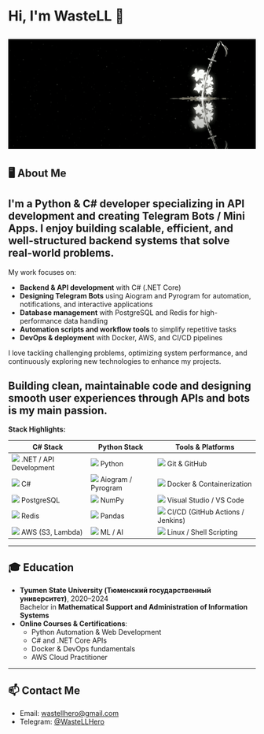 # Hi, I'm WasteLL 👋
![Приветствие](https://github.com/WasteLLHero/WasteLLHero/raw/main/profile_katana.gif)
---
## 🖥️ About Me
I'm a **Python & C# developer** specializing in **API development** and creating **Telegram Bots / Mini Apps**. I enjoy building scalable, efficient, and well-structured backend systems that solve real-world problems.  
---
My work focuses on:
- **Backend & API development** with C# (.NET Core) 
- **Designing Telegram Bots** using Aiogram and Pyrogram for automation, notifications, and interactive applications  
- **Database management** with PostgreSQL and Redis for high-performance data handling  
- **Automation scripts and workflow tools** to simplify repetitive tasks  
- **DevOps & deployment** with Docker, AWS, and CI/CD pipelines  

I love tackling challenging problems, optimizing system performance, and continuously exploring new technologies to enhance my projects.  

Building clean, maintainable code and designing smooth user experiences through APIs and bots is my main passion.
---
**Stack Highlights:**

| C# Stack | Python Stack | Tools & Platforms |
| -------- | ------------ | ---------------- |
| <img src="https://cdn.jsdelivr.net/gh/devicons/devicon/icons/dotnetcore/dotnetcore-original.svg" width="30"/> .NET / API Development | <img src="https://cdn.jsdelivr.net/gh/devicons/devicon/icons/python/python-original.svg" width="30"/> Python | <img src="https://cdn.jsdelivr.net/gh/devicons/devicon/icons/git/git-original.svg" width="30"/> Git & GitHub |
| <img src="https://cdn.jsdelivr.net/gh/devicons/devicon/icons/csharp/csharp-original.svg" width="30"/> C# | <img src="https://cdn.jsdelivr.net/gh/devicons/devicon/icons/aiogram/aiogram-original.svg" width="30"/> Aiogram / Pyrogram | <img src="https://cdn.jsdelivr.net/gh/devicons/devicon/icons/docker/docker-original.svg" width="30"/> Docker & Containerization |
| <img src="https://cdn.jsdelivr.net/gh/devicons/devicon/icons/postgresql/postgresql-original.svg" width="30"/> PostgreSQL | <img src="https://cdn.jsdelivr.net/gh/devicons/devicon/icons/numpy/numpy-original.svg" width="30"/> NumPy | <img src="https://cdn.jsdelivr.net/gh/devicons/devicon/icons/visualstudio/visualstudio-plain.svg" width="30"/> Visual Studio / VS Code |
| <img src="https://cdn.jsdelivr.net/gh/devicons/devicon/icons/redis/redis-original.svg" width="30"/> Redis | <img src="https://cdn.jsdelivr.net/gh/devicons/devicon/icons/pandas/pandas-original.svg" width="30"/> Pandas | <img src="https://cdn.jsdelivr.net/gh/devicons/devicon/icons/jenkins/jenkins-original.svg" width="30"/> CI/CD (GitHub Actions / Jenkins) |
| <img src="https://cdn.jsdelivr.net/gh/devicons/devicon/icons/amazonwebservices/amazonwebservices-original.svg" width="30"/> AWS (S3, Lambda) | <img src="https://cdn.jsdelivr.net/gh/devicons/devicon/icons/tensorflow/tensorflow-original.svg" width="30"/> ML / AI | <img src="https://cdn.jsdelivr.net/gh/devicons/devicon/icons/linux/linux-original.svg" width="30"/> Linux / Shell Scripting |
---
## 🎓 Education
- **Tyumen State University (Тюменский государственный университет)**, 2020–2024  
  Bachelor in **Mathematical Support and Administration of Information Systems**  
- **Online Courses & Certifications**:  
  - Python Automation & Web Development  
  - C# and .NET Core APIs  
  - Docker & DevOps fundamentals  
  - AWS Cloud Practitioner
---

## 📫 Contact Me
- Email: wastellhero@gmail.com  
- Telegram: [@WasteLLHero](https://t.me/WasteLLHero)  



